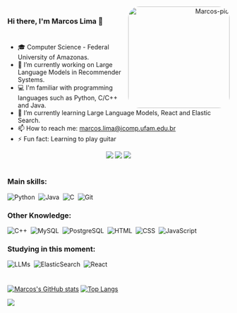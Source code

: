 <div align="right">
    <img align="right" alt="Marcos-pic" height="230" style="border-radius:25px;" src="https://avatars.githubusercontent.com/u/37479099?v=4">
</div>

### Hi there, I'm Marcos Lima 👋

#

- 🎓 Computer Science - Federal University of Amazonas.
- 🔭 I’m currently working on Large Language Models in Recommender Systems.
- 💻 I'm familiar with programming languages such as Python, C/C++ and Java.
- 🌱 I’m currently learning Large Language Models, React and Elastic Search.
- 📫 How to reach me: marcos.lima@icomp.ufam.edu.br
- ⚡ Fun fact: Learning to play guitar

<div align="center">
  <a href="https://www.linkedin.com/in/marcosmapl" target="_blank"><img src="https://img.shields.io/badge/-LinkedIn-%230077B5?style=for-the-badge&logo=linkedin&logoColor=white" target="_blank"></a> 
  <a href = "mailto:marcos.lima@icomp.ufam.edu.br"><img src="https://img.shields.io/badge/-Gmail-%23333?style=for-the-badge&logo=gmail&logoColor=white" target="_blank"></a>
  <a href="https://instagram.com/marcosmapl_" target="_blank"><img src="https://img.shields.io/badge/-Instagram-%23E4405F?style=for-the-badge&logo=instagram&logoColor=white" target="_blank"></a>
</div>

#

### Main skills:
![Python](https://img.shields.io/badge/-Python-0D1117?style=for-the-badge&logo=python&logoColor=1572B6&labelColor=0D1117)&nbsp;
![Java](https://img.shields.io/badge/-java-0D1117?style=for-the-badge&logo=java&logoColor=1572B6&labelColor=0D1117)&nbsp;
![C](https://img.shields.io/badge/-c-0D1117?style=for-the-badge&logo=c&logoColor=1572B6&labelColor=0D1117)&nbsp;
![Git](https://img.shields.io/badge/-Git-0D1117?style=for-the-badge&logo=git&labelColor=0D1117)&nbsp;

### Other Knowledge:
![C++](https://img.shields.io/badge/-C++-0D1117?style=for-the-badge&logo=c++&labelColor=0D1117)&nbsp;
![MySQL](https://img.shields.io/badge/-Mysql-0D1117?style=for-the-badge&logo=mysql&labelColor=0D1117)&nbsp;
![PostgreSQL](https://img.shields.io/badge/-Postgresql-0D1117?style=for-the-badge&logo=postgresql&labelColor=0D1117)&nbsp;
![HTML](https://img.shields.io/badge/-HTML-0D1117?style=for-the-badge&logo=html5&labelColor=0D1117)&nbsp;
![CSS](https://img.shields.io/badge/-CSS-0D1117?style=for-the-badge&logo=CSS3&logoColor=1572B6&labelColor=0D1117)&nbsp;
![JavaScript](https://img.shields.io/badge/-JavaScript-0D1117?style=for-the-badge&logo=javascript&labelColor=0D1117&textColor=0D1117)&nbsp;

### Studying in this moment:
![LLMs](https://img.shields.io/badge/-llms-0D1117?style=for-the-badge&logo=llms&labelColor=0D1117)&nbsp;
![ElasticSearch](https://img.shields.io/badge/-elasticsearch-0D1117?style=for-the-badge&logo=elasticsearch&labelColor=0D1117)&nbsp;
![React](https://img.shields.io/badge/-react-0D1117?style=for-the-badge&logo=react&labelColor=0D1117)&nbsp;

#

[![Marcos's GitHub stats](https://github-readme-stats.vercel.app/api?username=marcosmapl&theme=dracula&show_icons=true)](https://github.com/marcosmapl/github-readme-stats)
[![Top Langs](https://github-readme-stats.vercel.app/api/top-langs/?username=marcosmapl&layout=compact&langs_count=7&theme=dracula)](https://github.com/marcosmapl/github-readme-stats)
<!--
<div style="display: inline_block"><br>
   <div align="center">
      <img align="center" alt="Marcos-Python" height="50" width="60" src="https://raw.githubusercontent.com/devicons/devicon/master/icons/python/python-original.svg">
      <img align="center" alt="Marcos-C" height="50" width="60" src="https://raw.githubusercontent.com/devicons/devicon/master/icons/c/c-original.svg">
      <img align="center" alt="Marcos-Java" height="50" width="60" src="https://raw.githubusercontent.com/devicons/devicon/master/icons/java/java-original.svg">
      <img align="center" alt="Marcos-Postgres" height="50" width="60" src="https://raw.githubusercontent.com/devicons/devicon/master/icons/postgresql/postgresql-original.svg" />  
  </div>
</div>
-->

<!--
<p align="center">
  <img src="https://github-profile-trophy.vercel.app/?username=marcosmapl&row=2&no-bg=true&column=3&margin-w=15&margin-h=15" />
</p>
-->

<div>
    <img src="https://media.tenor.com/0f8x5mZ0ePIAAAAC/bb8-thumbs-up.gif">
</div>
